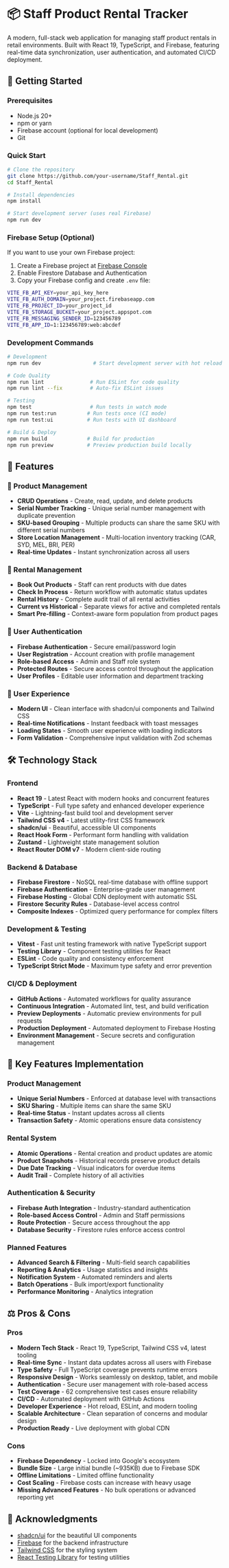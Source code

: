 # 📦 Staff Product Rental Tracker

A modern, full-stack web application for managing staff product rentals in retail environments. Built with React 19, TypeScript, and Firebase, featuring real-time data synchronization, user authentication, and automated CI/CD deployment.

## 🚀 Getting Started

### Prerequisites

- Node.js 20+
- npm or yarn
- Firebase account (optional for local development)
- Git

### Quick Start

```bash
# Clone the repository
git clone https://github.com/your-username/Staff_Rental.git
cd Staff_Rental

# Install dependencies
npm install

# Start development server (uses real Firebase)
npm run dev
```

### Firebase Setup (Optional)

If you want to use your own Firebase project:

1. Create a Firebase project at [Firebase Console](https://console.firebase.google.com/)
2. Enable Firestore Database and Authentication
3. Copy your Firebase config and create `.env` file:

```bash
VITE_FB_API_KEY=your_api_key_here
VITE_FB_AUTH_DOMAIN=your_project.firebaseapp.com
VITE_FB_PROJECT_ID=your_project_id
VITE_FB_STORAGE_BUCKET=your_project.appspot.com
VITE_FB_MESSAGING_SENDER_ID=123456789
VITE_FB_APP_ID=1:123456789:web:abcdef
```

### Development Commands

```bash
# Development
npm run dev                 # Start development server with hot reload

# Code Quality
npm run lint               # Run ESLint for code quality
npm run lint --fix         # Auto-fix ESLint issues

# Testing
npm test                   # Run tests in watch mode
npm run test:run          # Run tests once (CI mode)
npm run test:ui           # Run tests with UI dashboard

# Build & Deploy
npm run build             # Build for production
npm run preview           # Preview production build locally
```

## 🌟 Features

### 🏪 Product Management

- **CRUD Operations** - Create, read, update, and delete products
- **Serial Number Tracking** - Unique serial number management with duplicate prevention
- **SKU-based Grouping** - Multiple products can share the same SKU with different serial numbers
- **Store Location Management** - Multi-location inventory tracking (CAR, SYD, MEL, BRI, PER)
- **Real-time Updates** - Instant synchronization across all users

### 👥 Rental Management

- **Book Out Products** - Staff can rent products with due dates
- **Check In Process** - Return workflow with automatic status updates
- **Rental History** - Complete audit trail of all rental activities
- **Current vs Historical** - Separate views for active and completed rentals
- **Smart Pre-filling** - Context-aware form population from product pages

### 🔐 User Authentication

- **Firebase Authentication** - Secure email/password login
- **User Registration** - Account creation with profile management
- **Role-based Access** - Admin and Staff role system
- **Protected Routes** - Secure access control throughout the application
- **User Profiles** - Editable user information and department tracking

### 📱 User Experience

- **Modern UI** - Clean interface with shadcn/ui components and Tailwind CSS
- **Real-time Notifications** - Instant feedback with toast messages
- **Loading States** - Smooth user experience with loading indicators
- **Form Validation** - Comprehensive input validation with Zod schemas

## 🛠️ Technology Stack

### Frontend

- **React 19** - Latest React with modern hooks and concurrent features
- **TypeScript** - Full type safety and enhanced developer experience
- **Vite** - Lightning-fast build tool and development server
- **Tailwind CSS v4** - Latest utility-first CSS framework
- **shadcn/ui** - Beautiful, accessible UI components
- **React Hook Form** - Performant form handling with validation
- **Zustand** - Lightweight state management solution
- **React Router DOM v7** - Modern client-side routing

### Backend & Database

- **Firebase Firestore** - NoSQL real-time database with offline support
- **Firebase Authentication** - Enterprise-grade user management
- **Firebase Hosting** - Global CDN deployment with automatic SSL
- **Firestore Security Rules** - Database-level access control
- **Composite Indexes** - Optimized query performance for complex filters

### Development & Testing

- **Vitest** - Fast unit testing framework with native TypeScript support
- **Testing Library** - Component testing utilities for React
- **ESLint** - Code quality and consistency enforcement
- **TypeScript Strict Mode** - Maximum type safety and error prevention

### CI/CD & Deployment

- **GitHub Actions** - Automated workflows for quality assurance
- **Continuous Integration** - Automated lint, test, and build verification
- **Preview Deployments** - Automatic preview environments for pull requests
- **Production Deployment** - Automated deployment to Firebase Hosting
- **Environment Management** - Secure secrets and configuration management

## 🔧 Key Features Implementation

### Product Management

- **Unique Serial Numbers** - Enforced at database level with transactions
- **SKU Sharing** - Multiple items can share the same SKU
- **Real-time Status** - Instant updates across all clients
- **Transaction Safety** - Atomic operations ensure data consistency

### Rental System

- **Atomic Operations** - Rental creation and product updates are atomic
- **Product Snapshots** - Historical records preserve product details
- **Due Date Tracking** - Visual indicators for overdue items
- **Audit Trail** - Complete history of all activities

### Authentication & Security

- **Firebase Auth Integration** - Industry-standard authentication
- **Role-based Access Control** - Admin and Staff permissions
- **Route Protection** - Secure access throughout the app
- **Database Security** - Firestore rules enforce access control

### Planned Features

- **Advanced Search & Filtering** - Multi-field search capabilities
- **Reporting & Analytics** - Usage statistics and insights
- **Notification System** - Automated reminders and alerts
- **Batch Operations** - Bulk import/export functionality
- **Performance Monitoring** - Analytics integration

## ⚖️ Pros & Cons

### Pros

- **Modern Tech Stack** - React 19, TypeScript, Tailwind CSS v4, latest tooling
- **Real-time Sync** - Instant data updates across all users with Firebase
- **Type Safety** - Full TypeScript coverage prevents runtime errors
- **Responsive Design** - Works seamlessly on desktop, tablet, and mobile
- **Authentication** - Secure user management with role-based access
- **Test Coverage** - 62 comprehensive test cases ensure reliability
- **CI/CD** - Automated deployment with GitHub Actions
- **Developer Experience** - Hot reload, ESLint, and modern tooling
- **Scalable Architecture** - Clean separation of concerns and modular design
- **Production Ready** - Live deployment with global CDN

### Cons

- **Firebase Dependency** - Locked into Google's ecosystem
- **Bundle Size** - Large initial bundle (~935KB) due to Firebase SDK
- **Offline Limitations** - Limited offline functionality
- **Cost Scaling** - Firebase costs can increase with heavy usage
- **Missing Advanced Features** - No bulk operations or advanced reporting yet

## 🙏 Acknowledgments

- [shadcn/ui](https://ui.shadcn.com/) for the beautiful UI components
- [Firebase](https://firebase.google.com/) for the backend infrastructure
- [Tailwind CSS](https://tailwindcss.com/) for the styling system
- [React Testing Library](https://testing-library.com/) for testing utilities

